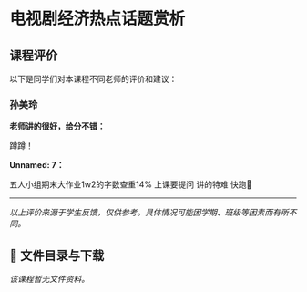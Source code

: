 # 电视剧经济热点话题赏析

## 课程评价

以下是同学们对本课程不同老师的评价和建议：

### 孙美玲

**老师讲的很好，给分不错：**

蹲蹲！

**Unnamed: 7：**

五人小组期末大作业1w2的字数查重14%  上课要提问 讲的特难 快跑🥲

---

*以上评价来源于学生反馈，仅供参考。具体情况可能因学期、班级等因素而有所不同。*
## 📄 文件目录与下载

_该课程暂无文件资料。_
